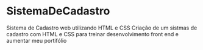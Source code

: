 # SistemaDeCadastro
Sistema de Cadastro web utilizando HTML e CSS
Criação de um sistmas de cadastro com HTML e CSS para treinar desenvolvimento front end e aumentar meu portifólio 
